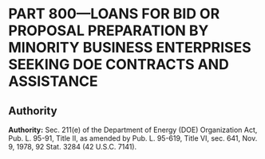 # PART 800—LOANS FOR BID OR PROPOSAL PREPARATION BY MINORITY BUSINESS ENTERPRISES SEEKING DOE CONTRACTS AND ASSISTANCE


## Authority

**Authority:** Sec. 211(e) of the Department of Energy (DOE) Organization Act, Pub. L. 95-91, Title II, as amended by Pub. L. 95-619, Title VI, sec. 641, Nov. 9, 1978, 92 Stat. 3284 (42 U.S.C. 7141).


